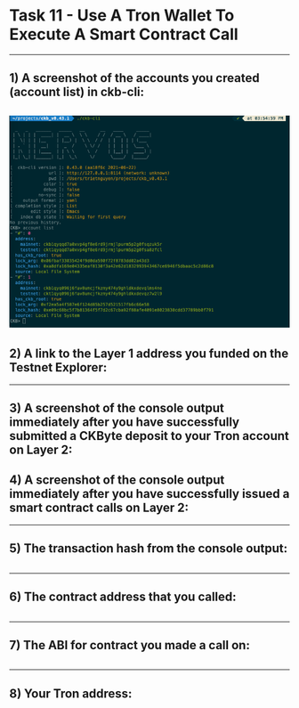# Task 11 -  Use A Tron Wallet To Execute A Smart Contract Call
---
## 1) A screenshot of the accounts you created (account list) in ckb-cli:
![](./1.png)
---
## 2) A link to the Layer 1 address you funded on the Testnet Explorer:

---
## 3) A screenshot of the console output immediately after you have successfully submitted a CKByte deposit to your Tron account on Layer 2:

## 4) A screenshot of the console output immediately after you have successfully issued a smart contract calls on Layer 2:

---
## 5) The transaction hash from the console output:
```
```
---
## 6) The contract address that you called:
```
```
---
## 7) The ABI for contract you made a call on:
```

```
---
## 8) Your Tron address:
```
```
